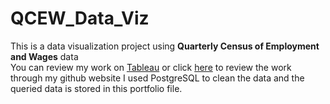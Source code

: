 # QCEW_Data_Viz
This is a data visualization project using **Quarterly Census of Employment and Wages** data <br>
You can review my work on [Tableau](https://public.tableau.com/app/profile/seiji.hirano/viz/QuarterlyCensusofEmploymentandWagesDashboard/Dashboard1) or click [here](https://public.tableau.com/app/profile/seiji.hirano/viz/QuarterlyCensusofEmploymentandWagesDashboard/Dashboard1) to review the work through my github website
I used PostgreSQL to clean the data and the queried data is stored in this portfolio file.
